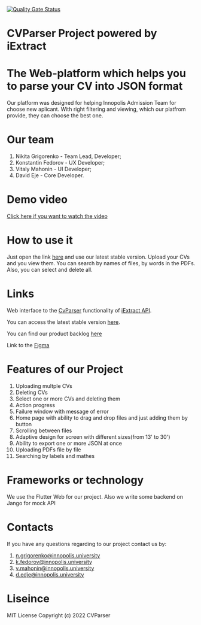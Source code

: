 [![Quality Gate Status](https://ead1-188-130-155-152.eu.ngrok.io/api/project_badges/measure?project=CV-Parser&metric=alert_status&token=squ_06f678c156cb40b9802bf8851850cf92737ee307)](https://ead1-188-130-155-152.eu.ngrok.io/dashboard?id=CV-Parser)

# CVParser Project powered by iExtract
# The Web-platform which helps you to parse your CV into JSON format
Our platform was designed for helping Innopolis Admission Team for choose new aplicant. With right filtering and viewing, which our platfrom provide, they can choose the best one. 


# Our team

1) Nikita Grigorenko - Team Lead, Developer;
2) Konstantin Fedorov - UX Developer;
3) Vitaly Mahonin - UI Developer;
4) David Eje - Core Developer.


# Demo video 

[Click here if you want to watch the video](https://drive.google.com/file/d/1NlFxSv5u5Yoc_tJSou4jfvychnqyA0wh/view?usp=sharing)


# How to use it

Just open the link [here](https://cv-parser-ca402.web.app/#/) and use our latest stable version. 
Upload your CVs and you view them. You can search by names of files, by words in the PDFs. 
Also, you can select and delete all. 


# Links

Web interface to the [CvParser](https://aqueous-anchorage-93443.herokuapp.com/docs#/default/extractCsSkills_CvParser_post) functionality of [iExtract API](https://aqueous-anchorage-93443.herokuapp.com/docs).

You can access the latest stable version [here](https://cv-parser-ca402.web.app/#/).

You can find our product backlog [here](https://github.com/orgs/InnoSWP/projects/14)

Link to the [Figma](https://www.figma.com/file/3KFQasXCKhXR4oCExWReoT/01-CVParser?node-id=0%3A1)


# Features of our Project

1) Uploading multple CVs
2) Deleting CVs
3) Select one or more CVs and deleting them
4) Action progress 
5) Failure window with message of error
6) Home page with ability to drag and drop files and just adding them by button
7) Scrolling between files
8) Adaptive design for screen with different sizes(from 13' to 30')
9) Ability to export one or more JSON at once
10) Uploading PDFs file by file
11) Searching by labels and mathes


# Frameworks or technology

We use the Flutter Web for our project. Also we write some backend on Jango for mock API


# Contacts
If you have any questions regarding to our project contact us by: 
1) n.grigorenko@innopolis.university
2) k.fedorov@innopolis.university
3) v.mahonin@innopolis.university
4) d.edje@innopolis.university


# Liseince

MIT License
Copyright (c) 2022 CVParser
